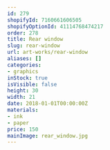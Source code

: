```yaml
---
id: 279
shopifyId: 7160661606505
shopifyOptionId: 41114768474217
order: 278
title: Rear window
slug: rear-window
url: art-works/rear-window
aliases: []
categories:
- graphics
inStock: true
isVisible: false
height: 30
width: 21
date: 2018-01-01T00:00:00Z
materials:
- ink
- paper
price: 150
mainImage: rear_window.jpg
---
```

